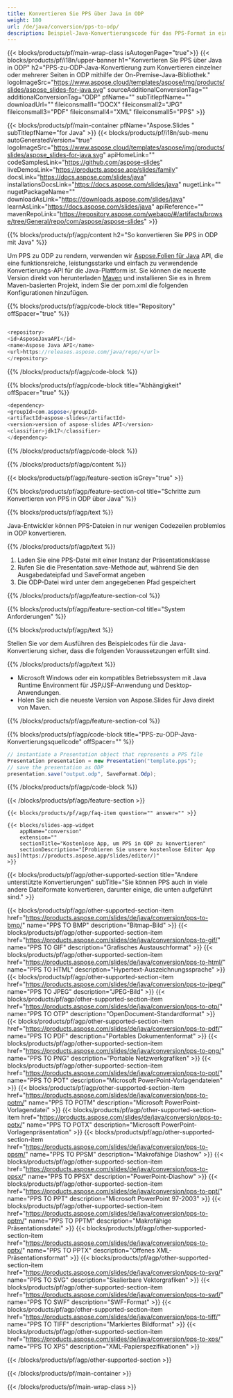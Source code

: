 ```yaml
---
title: Konvertieren Sie PPS über Java in ODP
weight: 180
url: /de/java/conversion/pps-to-odp/ 
description: Beispiel-Java-Konvertierungscode für das PPS-Format in eine ODP-Datei. Verwenden Sie diesen Beispielcode, um PowerPoint- und OpenOffice-Präsentationen in ODP innerhalb einer beliebigen Web- oder Desktop-Java-basierten Anwendung zu exportieren.
---
```


{{< blocks/products/pf/main-wrap-class isAutogenPage="true">}}
{{< blocks/products/pf/i18n/upper-banner h1="Konvertieren Sie PPS über Java in ODP" h2="PPS-zu-ODP-Java-Konvertierung zum Konvertieren einzelner oder mehrerer Seiten in ODP mithilfe der On-Premise-Java-Bibliothek." logoImageSrc="https://www.aspose.cloud/templates/aspose/img/products/slides/aspose_slides-for-java.svg" sourceAdditionalConversionTag="" additionalConversionTag="ODP" pfName="" subTitlepfName="" downloadUrl="" fileiconsmall1="DOCX" fileiconsmall2="JPG" fileiconsmall3="PDF" fileiconsmall4="XML" fileiconsmall5="PPS" >}}

{{< blocks/products/pf/main-container pfName="Aspose.Slides " subTitlepfName="for Java" >}}
{{< blocks/products/pf/i18n/sub-menu autoGeneratedVersion="true" logoImageSrc="https://www.aspose.cloud/templates/aspose/img/products/slides/aspose_slides-for-java.svg" apiHomeLink="" codeSamplesLink="https://github.com/aspose-slides" liveDemosLink="https://products.aspose.app/slides/family" docsLink="https://docs.aspose.com/slides/java" installationsDocsLink="https://docs.aspose.com/slides/java" nugetLink="" nugetPackageName="" downloadAsLink="https://downloads.aspose.com/slides/java" learnAsLink="https://docs.aspose.com/slides/java" apiReference="" mavenRepoLink="https://repository.aspose.com/webapp/#/artifacts/browse/tree/General/repo/com/aspose/aspose-slides" >}}

{{% blocks/products/pf/agp/content h2="So konvertieren Sie PPS in ODP mit Java" %}}

 Um PPS zu ODP zu rendern, verwenden wir
 [Aspose.Folien für Java](https://products.aspose.com/slides/de/java)
 API, die eine funktionsreiche, leistungsstarke und einfach zu verwendende Konvertierungs-API für die Java-Plattform ist. Sie können die neueste Version direkt von herunterladen
 [Maven](https://repository.aspose.com/webapp/#/artifacts/browse/tree/General/repo/com/aspose/aspose-slides)
 und installieren Sie es in Ihrem Maven-basierten Projekt, indem Sie der pom.xml die folgenden Konfigurationen hinzufügen.

{{% blocks/products/pf/agp/code-block title="Repository" offSpacer="true" %}}

```cs

<repository>
<id>AsposeJavaAPI</id>
<name>Aspose Java API</name>
<url>https://releases.aspose.com/java/repo/</url>
</repository>

```

{{% /blocks/products/pf/agp/code-block %}}

{{% blocks/products/pf/agp/code-block title="Abhängigkeit" offSpacer="true" %}}

```cs
<dependency>
<groupId>com.aspose</groupId>
<artifactId>aspose-slides</artifactId>
<version>version of aspose-slides API</version>
<classifier>jdk17</classifier>
</dependency>

```

{{% /blocks/products/pf/agp/code-block %}}

{{% /blocks/products/pf/agp/content %}}

{{< blocks/products/pf/agp/feature-section isGrey="true" >}}

{{% blocks/products/pf/agp/feature-section-col title="Schritte zum Konvertieren von PPS in ODP über Java" %}}

{{% blocks/products/pf/agp/text %}}

 Java-Entwickler können PPS-Dateien in nur wenigen Codezeilen problemlos in ODP konvertieren.

{{% /blocks/products/pf/agp/text %}}

1. Laden Sie eine PPS-Datei mit einer Instanz der Präsentationsklasse
1. Rufen Sie die Presentation.save-Methode auf, während Sie den Ausgabedateipfad und SaveFormat angeben
1. Die ODP-Datei wird unter dem angegebenen Pfad gespeichert

{{% /blocks/products/pf/agp/feature-section-col %}}

{{% blocks/products/pf/agp/feature-section-col title="System Anforderungen" %}}

{{% blocks/products/pf/agp/text %}}

 Stellen Sie vor dem Ausführen des Beispielcodes für die Java-Konvertierung sicher, dass die folgenden Voraussetzungen erfüllt sind.

{{% /blocks/products/pf/agp/text %}}

- Microsoft Windows oder ein kompatibles Betriebssystem mit Java Runtime Environment für JSP/JSF-Anwendung und Desktop-Anwendungen.
- Holen Sie sich die neueste Version von Aspose.Slides für Java direkt von Maven.

{{% /blocks/products/pf/agp/feature-section-col %}}

{{% blocks/products/pf/agp/code-block title="PPS-zu-ODP-Java-Konvertierungsquellcode" offSpacer="" %}}

```cs
// instantiate a Presentation object that represents a PPS file
Presentation presentation = new Presentation("template.pps");
// save the presentation as ODP
presentation.save("output.odp", SaveFormat.Odp);   

```

{{% /blocks/products/pf/agp/code-block %}}

{{< /blocks/products/pf/agp/feature-section >}}

    {{< blocks/products/pf/agp/faq-item question="" answer="" >}}
 

<!-- aboutfile Starts -->

<!-- aboutfile Ends -->

    {{< blocks/slides-app-widget 
        appName="conversion"
        extension=""
        sectionTitle="Kostenlose App, um PPS in ODP zu konvertieren" 
        sectionDescription="[Probieren Sie unsere kostenlose Editor App aus](https://products.aspose.app/slides/editor/)" 
    >}}
    
{{< blocks/products/pf/agp/other-supported-section title="Andere unterstützte Konvertierungen" subTitle="Sie können PPS auch in viele andere Dateiformate konvertieren, darunter einige, die unten aufgeführt sind." >}}

{{< blocks/products/pf/agp/other-supported-section-item href="https://products.aspose.com/slides/de/java/conversion/pps-to-bmp/" name="PPS TO BMP" description="Bitmap-Bild" >}}
{{< blocks/products/pf/agp/other-supported-section-item href="https://products.aspose.com/slides/de/java/conversion/pps-to-gif/" name="PPS TO GIF" description="Grafisches Austauschformat" >}}
{{< blocks/products/pf/agp/other-supported-section-item href="https://products.aspose.com/slides/de/java/conversion/pps-to-html/" name="PPS TO HTML" description="Hypertext-Auszeichnungssprache" >}}
{{< blocks/products/pf/agp/other-supported-section-item href="https://products.aspose.com/slides/de/java/conversion/pps-to-jpeg/" name="PPS TO JPEG" description="JPEG-Bild" >}}
{{< blocks/products/pf/agp/other-supported-section-item href="https://products.aspose.com/slides/de/java/conversion/pps-to-otp/" name="PPS TO OTP" description="OpenDocument-Standardformat" >}}
{{< blocks/products/pf/agp/other-supported-section-item href="https://products.aspose.com/slides/de/java/conversion/pps-to-pdf/" name="PPS TO PDF" description="Portables Dokumentenformat" >}}
{{< blocks/products/pf/agp/other-supported-section-item href="https://products.aspose.com/slides/de/java/conversion/pps-to-png/" name="PPS TO PNG" description="Portable Netzwerkgrafiken" >}}
{{< blocks/products/pf/agp/other-supported-section-item href="https://products.aspose.com/slides/de/java/conversion/pps-to-pot/" name="PPS TO POT" description="Microsoft PowerPoint-Vorlagendateien" >}}
{{< blocks/products/pf/agp/other-supported-section-item href="https://products.aspose.com/slides/de/java/conversion/pps-to-potm/" name="PPS TO POTM" description="Microsoft PowerPoint-Vorlagendatei" >}}
{{< blocks/products/pf/agp/other-supported-section-item href="https://products.aspose.com/slides/de/java/conversion/pps-to-potx/" name="PPS TO POTX" description="Microsoft PowerPoint-Vorlagenpräsentation" >}}
{{< blocks/products/pf/agp/other-supported-section-item href="https://products.aspose.com/slides/de/java/conversion/pps-to-ppsm/" name="PPS TO PPSM" description="Makrofähige Diashow" >}}
{{< blocks/products/pf/agp/other-supported-section-item href="https://products.aspose.com/slides/de/java/conversion/pps-to-ppsx/" name="PPS TO PPSX" description="PowerPoint-Diashow" >}}
{{< blocks/products/pf/agp/other-supported-section-item href="https://products.aspose.com/slides/de/java/conversion/pps-to-ppt/" name="PPS TO PPT" description="Microsoft PowerPoint 97-2003" >}}
{{< blocks/products/pf/agp/other-supported-section-item href="https://products.aspose.com/slides/de/java/conversion/pps-to-pptm/" name="PPS TO PPTM" description="Makrofähige Präsentationsdatei" >}}
{{< blocks/products/pf/agp/other-supported-section-item href="https://products.aspose.com/slides/de/java/conversion/pps-to-pptx/" name="PPS TO PPTX" description="Offenes XML-Präsentationsformat" >}}
{{< blocks/products/pf/agp/other-supported-section-item href="https://products.aspose.com/slides/de/java/conversion/pps-to-svg/" name="PPS TO SVG" description="Skalierbare Vektorgrafiken" >}}
{{< blocks/products/pf/agp/other-supported-section-item href="https://products.aspose.com/slides/de/java/conversion/pps-to-swf/" name="PPS TO SWF" description="SWF-Format" >}}
{{< blocks/products/pf/agp/other-supported-section-item href="https://products.aspose.com/slides/de/java/conversion/pps-to-tiff/" name="PPS TO TIFF" description="Markiertes Bildformat" >}}
{{< blocks/products/pf/agp/other-supported-section-item href="https://products.aspose.com/slides/de/java/conversion/pps-to-xps/" name="PPS TO XPS" description="XML-Papierspezifikationen" >}}

{{< /blocks/products/pf/agp/other-supported-section >}}

{{< /blocks/products/pf/main-container >}}
    
{{< /blocks/products/pf/main-wrap-class >}}